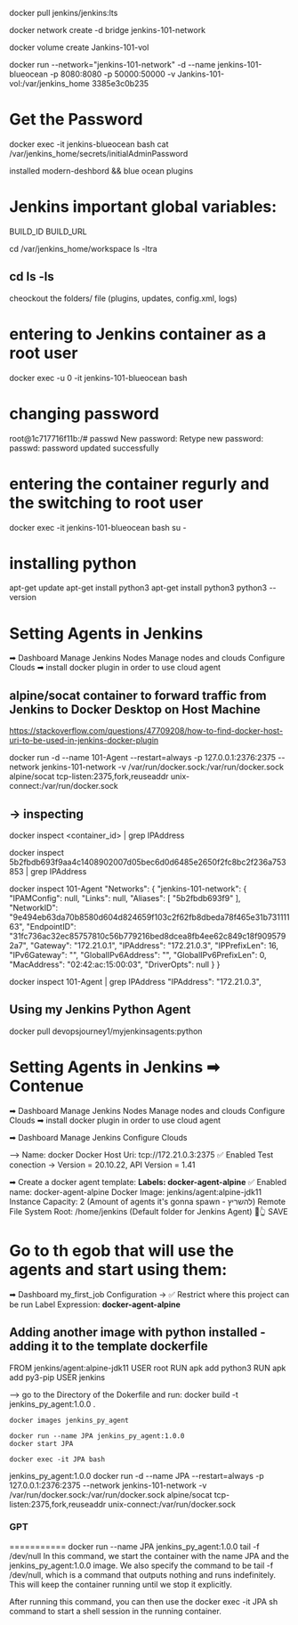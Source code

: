 docker pull jenkins/jenkins:lts

docker network create -d bridge jenkins-101-network

docker volume create Jankins-101-vol

docker run --network="jenkins-101-network" -d --name jenkins-101-blueocean -p 8080:8080 -p 50000:50000 -v Jankins-101-vol:/var/jenkins_home 3385e3c0b235

# Get the Password
docker exec -it jenkins-blueocean bash
cat /var/jenkins_home/secrets/initialAdminPassword


installed modern-deshbord && blue ocean plugins


# Jenkins important global variables:
BUILD_ID 
BUILD_URL


 cd /var/jenkins_home/workspace
 ls -ltra

 cd
 ls -ls
-------
cheockout the folders/ file (plugins, updates, config.xml, logs)



# entering to Jenkins container as a root user
 docker exec -u 0 -it jenkins-101-blueocean bash

# changing password
root@1c717716f11b:/# passwd
New password: 
Retype new password: 
passwd: password updated successfully

# entering the container regurly and the switching to root user
 docker exec -it jenkins-101-blueocean bash
 su -

 # installing python
 apt-get update
 apt-get install python3
 apt-get install python3
 python3 --version


# Setting Agents in Jenkins
➡  Dashboard
  Manage Jenkins
  Nodes
  Manage nodes and clouds
  Configure Clouds
  ➡ install docker plugin in order to use cloud agent

## alpine/socat container to forward traffic from Jenkins to Docker Desktop on Host Machine

https://stackoverflow.com/questions/47709208/how-to-find-docker-host-uri-to-be-used-in-jenkins-docker-plugin

docker run -d --name 101-Agent --restart=always -p 127.0.0.1:2376:2375 --network jenkins-101-network -v /var/run/docker.sock:/var/run/docker.sock alpine/socat tcp-listen:2375,fork,reuseaddr unix-connect:/var/run/docker.sock

-> inspecting
--------------
docker inspect <container_id> | grep IPAddress

docker inspect 5b2fbdb693f9aa4c1408902007d05bec6d0d6485e2650f2fc8bc2f236a753853 | grep IPAddress

docker inspect 101-Agent
  "Networks": {
    "jenkins-101-network": {
        "IPAMConfig": null,
        "Links": null,
        "Aliases": [
            "5b2fbdb693f9"
        ],
        "NetworkID": "9e494eb63da70b8580d604d824659f103c2f62fb8dbeda78f465e31b73111163",
        "EndpointID": "31fc736ac32ec85757810c56b779216bed8dcea8fb4ee62c849c18f9095792a7",
        "Gateway": "172.21.0.1",
        "IPAddress": "172.21.0.3",
        "IPPrefixLen": 16,
        "IPv6Gateway": "",
        "GlobalIPv6Address": "",
        "GlobalIPv6PrefixLen": 0,
        "MacAddress": "02:42:ac:15:00:03",
        "DriverOpts": null
    }
  }

docker inspect 101-Agent | grep IPAddress
   "IPAddress": "172.21.0.3",

## Using my Jenkins Python Agent

docker pull devopsjourney1/myjenkinsagents:python

# Setting Agents in Jenkins ➡ Contenue
➡  Dashboard
  Manage Jenkins
  Nodes
  Manage nodes and clouds
  Configure Clouds
  ➡ install docker plugin in order to use cloud agent

➡ Dashboard
Manage Jenkins
Configure Clouds
  
  --> Name: docker
      Docker Host Uri: tcp://172.21.0.3:2375
      ✅ Enabled
      Test conection
       -> Version = 20.10.22, API Version = 1.41
      
➡ Create a docker agent template:
  **Labels: docker-agent-alpine**
  ✅ Enabled
  name: docker-agent-alpine
  Docker Image: jenkins/agent:alpine-jdk11
  Instance Capacity: 2 (Amount of agents it's gonna spawn - להשריץ)
  Remote File System Root: /home/jenkins (Default folder for Jenkins Agent)
  💾👆 SAVE


# Go to th egob that will use the agents and start using them:
➡ Dashboard
my_first_job
Configuration
  -> ✅ Restrict where this project can be run
      Label Expression: **docker-agent-alpine**

Adding another image with python installed - adding it to the template
dockerfile
-----------
FROM jenkins/agent:alpine-jdk11
USER root
RUN apk add python3
RUN apk add py3-pip
USER jenkins

--> go to the Directory of the Dokerfile and run:
    docker build -t jenkins_py_agent:1.0.0 . 

    docker images jenkins_py_agent
    
    docker run --name JPA jenkins_py_agent:1.0.0
    docker start JPA

    docker exec -it JPA bash

jenkins_py_agent:1.0.0
docker run -d --name JPA --restart=always -p 127.0.0.1:2376:2375 --network jenkins-101-network -v /var/run/docker.sock:/var/run/docker.sock alpine/socat tcp-listen:2375,fork,reuseaddr unix-connect:/var/run/docker.sock 

### GPT ###
===========
docker run --name JPA jenkins_py_agent:1.0.0 tail -f /dev/null
In this command, we start the container with the name JPA and the jenkins_py_agent:1.0.0 image. We also specify the command to be tail -f /dev/null, which is a command that outputs nothing and runs indefinitely. This will keep the container running until we stop it explicitly.

After running this command, you can then use the docker exec -it JPA sh command to start a shell session in the running container.